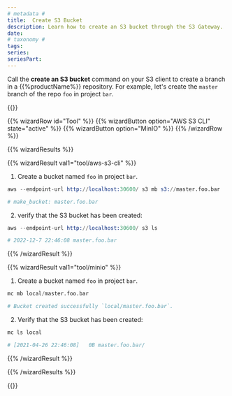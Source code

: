 ```yaml
---
# metadata # 
title:  Create S3 Bucket
description: Learn how to create an S3 bucket through the S3 Gateway.
date: 
# taxonomy #
tags: 
series:
seriesPart:
--- 
```

 
Call the **create an S3 bucket** command on your S3 client to create a branch in a {{%productName%}} repository. For example, let's create the `master` branch of the repo `foo` in project `bar`.

{{<stack type="wizard" >}}

{{% wizardRow id="Tool" %}}
{{% wizardButton option="AWS S3 CLI" state="active" %}}
{{% wizardButton option="MinIO" %}}
{{% /wizardRow %}}

{{% wizardResults %}}

{{% wizardResult val1="tool/aws-s3-cli" %}}

1. Create a bucket named `foo` in project `bar`.
```s
aws --endpoint-url http://localhost:30600/ s3 mb s3://master.foo.bar

# make_bucket: master.foo.bar
```
2. verify that the S3 bucket has been created:
```s
aws --endpoint-url http://localhost:30600/ s3 ls

# 2022-12-7 22:46:08 master.foo.bar
```

{{% /wizardResult %}}

{{% wizardResult val1="tool/minio" %}}

1. Create a bucket named `foo` in project `bar`.
```s
mc mb local/master.foo.bar

# Bucket created successfully `local/master.foo.bar`.
```

2. Verify that the S3 bucket has been created:
```s
mc ls local

# [2021-04-26 22:46:08]   0B master.foo.bar/
```

{{% /wizardResult %}}

{{% /wizardResults %}}

{{</stack>}}

 

 